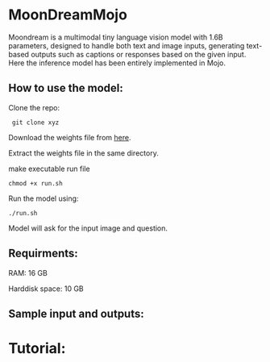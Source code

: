# MoonDreamMojo
Moondream is a multimodal tiny language vision model with 1.6B parameters, designed to handle both text and image inputs, generating text-based outputs such as captions or responses based on the given input. Here the inference model has been entirely implemented in Mojo.
## How to use the model:
Clone the repo:

``` git clone xyz```

Download the weights file from [here](your-link-here).

Extract the weights file in the same directory.

make executable run file

```chmod +x run.sh```

Run the model using:

```./run.sh```

Model will ask for the input image and question. 
## Requirments:
RAM: 16 GB

Harddisk space: 10 GB
## Sample input and outputs:
# Tutorial:
